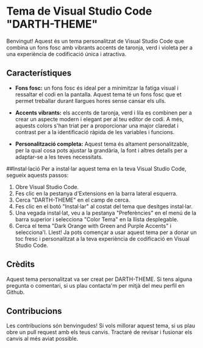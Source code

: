 # Tema de Visual Studio Code "DARTH-THEME"
Benvingut! Aquest és un tema personalitzat de Visual Studio Code que combina un fons fosc amb vibrants accents de taronja, verd i violeta per a una experiència de codificació única i atractiva.

## Característiques
- **Fons fosc:** un fons fosc és ideal per a minimitzar la fatiga visual i ressaltar el codi en la pantalla. Aquest tema té un fons fosc que et permet treballar durant llargues hores sense cansar els ulls.

- **Accents vibrants:** els accents de taronja, verd i lila es combinen per a crear un aspecte modern i elegant per al teu editor de codi. A més, aquests colors s'han triat per a proporcionar una major claredat i contrast per a la identificació ràpida de les variables i funcions.

- **Personalització completa:** Aquest tema és altament personalitzable, per la qual cosa pots ajustar la grandària, la font i altres detalls per a adaptar-se a les teves necessitats.

##Instal·lació
Per a instal·lar aquest tema en la teva Visual Studio Code, segueix aquests passos:

1. Obre Visual Studio Code.
2. Fes clic en la pestanya d'Extensions en la barra lateral esquerra.
3. Cerca "DARTH-THEME" en el camp de cerca.
4. Fes clic en el botó "Instal·lar" al costat del tema que desitges instal·lar.
5. Una vegada instal·lat, veu a la pestanya "Preferències" en el menú de la barra superior i selecciona "Color Tema" en la llista desplegable.
6. Cerca el tema "Dark Orange with Green and Purple Accents" i selecciona'l.
Llest! Ja pots començar a usar aquest tema per a donar un toc fresc i personalitzat a la teva experiència de codificació en Visual Studio Code.

## Crèdits
Aquest tema personalitzat va ser creat per DARTH-THEME. Si tens alguna pregunta o comentari, si us plau contacta'm per mitjà del meu perfil en Github.

## Contribucions
Les contribucions són benvingudes! Si vols millorar aquest tema, si us plau obre un pull request amb els teus canvis. Tractaré de revisar i fusionar els canvis al més aviat possible.

